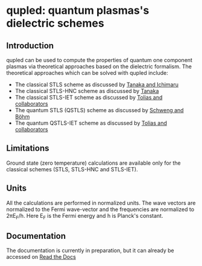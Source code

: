 # qupled: quantum plasmas's dielectric schemes

## Introduction

qupled can be used to compute the properties of quantum one component plasmas via theoretical approaches based on the dielectric formalism. The theoretical approaches which can be solved with qupled include:

* The classical STLS scheme as discussed by [Tanaka and Ichimaru](https://journals.jps.jp/doi/abs/10.1143/JPSJ.55.2278)
* The classical STLS-HNC scheme as discussed by [Tanaka](https://aip.scitation.org/doi/full/10.1063/1.4969071)
* The classical STLS-IET scheme as discussed by [Tolias and collaborators](https://aip.scitation.org/doi/10.1063/5.0065988)
* The quantum STLS (QSTLS) scheme as discussed by [Schweng and Böhm](https://journals.aps.org/prb/abstract/10.1103/PhysRevB.48.2037)
* The quantum QSTLS-IET scheme as discussed by [Tolias and collaborators](https://aip.scitation.org/doi/full/10.1063/5.0145687)
 
## Limitations

Ground state (zero temperature) calculations are available only for the classical schemes (STLS, STLS-HNC and STLS-IET).

## Units

All the calculations are performed in normalized units. The wave vectors are normalized to the Fermi wave-vector and the frequencies are normalized to 2&pi;E<sub>F</sub>/h. Here E<sub>F</sub> is the Fermi energy and h is Planck's constant.

## Documentation

The documentation is currently in preparation, but it can already be accessed on [Read the Docs](http://qupled.readthedocs.io/)
 

